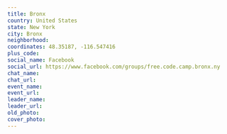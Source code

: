 ```yaml
---
title: Bronx
country: United States
state: New York
city: Bronx
neighborhood: 
coordinates: 48.35187, -116.547416
plus_code:
social_name: Facebook
social_url: https://www.facebook.com/groups/free.code.camp.bronx.ny
chat_name:
chat_url:
event_name:
event_url:
leader_name:
leader_url:
old_photo: 
cover_photo:
---
```

